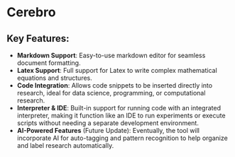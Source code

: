 # Cerebro
## Key Features:
- **Markdown Support**: Easy-to-use markdown editor for seamless document formatting.
- **Latex Support**: Full support for Latex to write complex mathematical equations and structures.
- **Code Integration**: Allows code snippets to be inserted directly into research, ideal for data science, programming, or computational research.
- **Interpreter & IDE**: Built-in support for running code with an integrated interpreter, making it function like an IDE to run experiments or execute scripts without needing a separate development environment.
- **AI-Powered Features** (Future Update): Eventually, the tool will incorporate AI for auto-tagging and pattern recognition to help organize and label research automatically.

